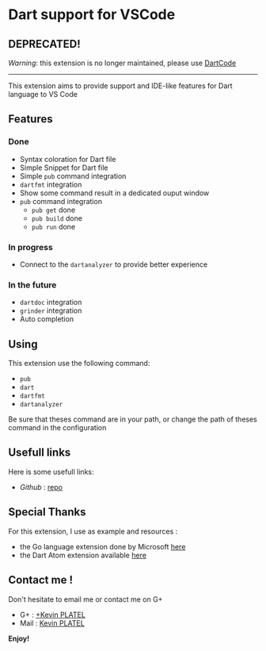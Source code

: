# Dart support for VSCode

## DEPRECATED!

*Warning*: this extension is no longer maintained, please use [DartCode](https://marketplace.visualstudio.com/items?itemName=DanTup.dart-code)

---

This extension aims to provide support and IDE-like features for Dart language to VS Code

## Features

### Done

* Syntax coloration for Dart file
* Simple Snippet for Dart file
* Simple `pub` command integration
* `dartfmt` integration
* Show some command result in a dedicated ouput window
* `pub` command integration
	- `pub get` 	done
	- `pub build` done
	- `pub run` done

### In progress

* Connect to the `dartanalyzer` to provide better experience

### In the future

* `dartdoc` integration
* `grinder` integration
* Auto completion

## Using

This extension use the following command:

- `pub`
- `dart`
- `dartfmt`
- `dartanalyzer`

Be sure that theses command are in your path, or change the path of theses command in the configuration

## Usefull links

Here is some usefull links:

- *Github* : [repo](https://github.com/platelk/vscode-dart)

## Special Thanks

For this extension, I use as example and resources : 

- the Go language extension done by Microsoft [here](https://github.com/Microsoft/vscode-go)
- the Dart Atom extension available [here](https://github.com/dart-atom/dartlang/)

## Contact me !

Don't hesitate to email me or contact me on G+

- G+ : [+Kevin PLATEL](https://plus.google.com/+KévinPlatel)
- Mail : [Kevin PLATEL](platel.kevin@gmail.com) 

**Enjoy!**
